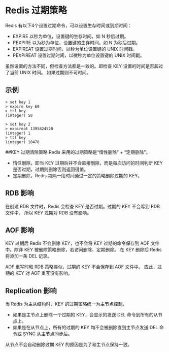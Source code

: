 Redis 过期策略
=======================
Redis 有以下4个设置过期命令，可以设置生存时间或到期时间：
- EXPIRE 以秒为单位，设置键的生存时间。如 N 秒后过期。
- PEXPIRE 以为秒为单位，设置键的生存时间。如 N 为秒后过期。
- EXPIREAT 设置过期时间，以秒为单位设置键的 UNIX 时间戳。
- PEXPIREAT 设置过期时间，以微秒为单位设置键的 UNIX 时间戳。

虽然设置的方法不同，但检查方法都是一致的。即检查 KEY 设置的时间是否超过了当前 UNIX 时间。 如果过期则不可时间。

## 示例
```
> set key 1
> expire key 60
> ttl key
(integer) 58

> set key 2
> expireat 1395824520
(integer) 1
> ttl key
(integer) 10470
```

##KEY 过期清除策略
Redis 采用的过期策略是“惰性删除” + “定期删除”。
- 惰性删除，即当 KEY 过期后并不会直接删除，而是每次访问的时间判断 KEY 是否过期，过期则删除否则返回键值。
- 定期删除，Redis 每隔一段时间通过一定的策略删除过期的 KEY。

## RDB 影响
在创建 RDB 文件时，Redis 会检查 KEY 是否过期。过期的 KEY 不会写到 RDB 文件中。
所以 KEY 过期对 RDB 没有影响。

## AOF 影响
KEY 过期后 Redis 不会删除 KEY，也不会将 KEY 过期的命令保存到 AOF 文件中。除非 KEY 被删除策略删除，若访问删除、定期删除。
在 KEY 删除后 Redis 将添加一条 DEL 记录。

AOF 重写时和 RDB 策略类似，过期的 KEY 不会保存到 AOF 文件中。
应此，过期的 KEY 对 AOF 重写没有影响。

## Replication 影响
当 Redis 为主从结构时，KEY 的过期策略统一为主节点控制。
- 如果是主节点上删除一个过期的 KEY，会显示的发送 DEL 命令到所有的从节点上。
- 如果是在从节点上，所有的过期的 KEY 均不会被删除直到主节点发送 DEL 命令或 SYNC 从主节点同步后。

从节点不会自动删除过期 KEY 的原因是为了和主节点保持一致。 
